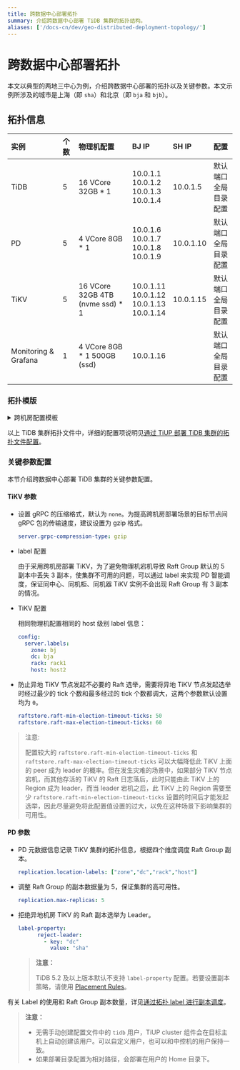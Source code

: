 ```yaml
---
title: 跨数据中心部署拓扑
summary: 介绍跨数据中心部署 TiDB 集群的拓扑结构。
aliases: ['/docs-cn/dev/geo-distributed-deployment-topology/']
---
```


# 跨数据中心部署拓扑

本文以典型的两地三中心为例，介绍跨数据中心部署的拓扑以及关键参数。本文示例所涉及的城市是上海（即 `sha`）和北京（即 `bja` 和 `bjb`）。

## 拓扑信息

|实例 | 个数 | 物理机配置 | BJ IP | SH IP |配置 |
| :-- | :-- | :-- | :-- | :-- | :-- |
| TiDB |5 | 16 VCore 32GB * 1 | 10.0.1.1 <br/> 10.0.1.2 <br/> 10.0.1.3 <br/> 10.0.1.4 | 10.0.1.5 | 默认端口 <br/>  全局目录配置 |
| PD | 5 | 4 VCore 8GB * 1 |10.0.1.6 <br/> 10.0.1.7 <br/> 10.0.1.8 <br/> 10.0.1.9 | 10.0.1.10 | 默认端口 <br/> 全局目录配置 |
| TiKV | 5 | 16 VCore 32GB 4TB (nvme ssd) * 1 | 10.0.1.11 <br/> 10.0.1.12 <br/> 10.0.1.13 <br/> 10.0.1.14 | 10.0.1.15 | 默认端口 <br/> 全局目录配置 |
| Monitoring & Grafana | 1 | 4 VCore 8GB * 1 500GB (ssd) | 10.0.1.16 || 默认端口 <br/> 全局目录配置 |

### 拓扑模版

<details>
<summary>跨机房配置模板</summary>

```yaml
# Tip: PD priority needs to be manually set using the PD-ctl client tool. such as, member Leader_priority PD-name numbers.
# Global variables are applied to all deployments and used as the default value of
# the deployments if a specific deployment value is missing.
#
# Abbreviations used in this example:
# sh: Shanghai Zone
# bj: Beijing Zone
# sha: Shanghai Datacenter A
# bja: Beijing Datacenter A
# bjb: Beijing Datacenter B

global:
  user: "tidb"
  ssh_port: 22
  deploy_dir: "/tidb-deploy"
  data_dir: "/tidb-data"
monitored:
  node_exporter_port: 9100
  blackbox_exporter_port: 9115
  deploy_dir: "/tidb-deploy/monitored-9100"
server_configs:
  tidb:
    log.level: debug
    log.slow-query-file: tidb-slow.log
  tikv:
    server.grpc-compression-type: gzip
    readpool.storage.use-unified-pool: true
    readpool.storage.low-concurrency: 8
  pd:
    replication.location-labels: ["zone","dc","rack","host"]
    replication.max-replicas: 5
    label-property:  # TiDB 5.2 及以上版本默认不支持 label-property 配置。若要设置副本策略，请使用 Placement Rules。
      reject-leader:
        - key: "dc"
          value: "sha"
pd_servers:
 - host: 10.0.1.6
 - host: 10.0.1.7
 - host: 10.0.1.8
 - host: 10.0.1.9
 - host: 10.0.1.10
tidb_servers:
 - host: 10.0.1.1
 - host: 10.0.1.2
 - host: 10.0.1.3
 - host: 10.0.1.4
 - host: 10.0.1.5
tikv_servers:
 - host: 10.0.1.11
   ssh_port: 22
   port: 20160
   status_port: 20180
   deploy_dir: "/tidb-deploy/tikv-20160"
   data_dir: "/tidb-data/tikv-20160"
   config:
     server.labels:
       zone: bj
       dc: bja
       rack: rack1
       host: host1
 - host: 10.0.1.12
   ssh_port: 22
   port: 20161
   status_port: 20181
   deploy_dir: "/tidb-deploy/tikv-20161"
   data_dir: "/tidb-data/tikv-20161"
   config:
     server.labels:
       zone: bj
       dc: bja
       rack: rack1
       host: host2
 - host: 10.0.1.13
   ssh_port: 22
   port: 20160
   status_port: 20180
   deploy_dir: "/tidb-deploy/tikv-20160"
   data_dir: "/tidb-data/tikv-20160"
   config:
     server.labels:
       zone: bj
       dc: bjb
       rack: rack1
       host: host1
 - host: 10.0.1.14
   ssh_port: 22
   port: 20161
   status_port: 20181
   deploy_dir: "/tidb-deploy/tikv-20161"
   data_dir: "/tidb-data/tikv-20161"
   config:
     server.labels:
       zone: bj
       dc: bjb
       rack: rack1
       host: host2
 - host: 10.0.1.15
   ssh_port: 22
   port: 20160
   deploy_dir: "/tidb-deploy/tikv-20160"
   data_dir: "/tidb-data/tikv-20160"
   config:
     server.labels:
       zone: sh
       dc: sha
       rack: rack1
       host: host1
     readpool.storage.use-unified-pool: true
     readpool.storage.low-concurrency: 10
     raftstore.raft-min-election-timeout-ticks: 50
     raftstore.raft-max-election-timeout-ticks: 60
monitoring_servers:
 - host: 10.0.1.16
grafana_servers:
 - host: 10.0.1.16
```

</details>

以上 TiDB 集群拓扑文件中，详细的配置项说明见[通过 TiUP 部署 TiDB 集群的拓扑文件配置](/tiup/tiup-cluster-topology-reference.md)。

### 关键参数配置

本节介绍跨数据中心部署 TiDB 集群的关键参数配置。

#### TiKV 参数

- 设置 gRPC 的压缩格式，默认为 `none`。为提高跨机房部署场景的目标节点间 gRPC 包的传输速度，建议设置为 gzip 格式。

    ```yaml
    server.grpc-compression-type: gzip
    ```

- label 配置

    由于采用跨机房部署 TiKV，为了避免物理机宕机导致 Raft Group 默认的 5 副本中丢失 3 副本，使集群不可用的问题，可以通过 label 来实现 PD 智能调度，保证同中心、同机柜、同机器 TiKV 实例不会出现 Raft Group 有 3 副本的情况。

- TiKV 配置

    相同物理机配置相同的 host 级别 label 信息：

    ```yaml
    config:
      server.labels:
        zone: bj
        dc: bja
        rack: rack1
        host: host2
    ```

- 防止异地 TiKV 节点发起不必要的 Raft 选举，需要将异地 TiKV 节点发起选举时经过最少的 tick 个数和最多经过的 tick 个数都调大，这两个参数默认设置均为 `0`。

    ```yaml
    raftstore.raft-min-election-timeout-ticks: 50
    raftstore.raft-max-election-timeout-ticks: 60
    ```

> 注意:
>
> 配置较大的 `raftstore.raft-min-election-timeout-ticks` 和 `raftstore.raft-max-election-timeout-ticks` 可以大幅降低此 TiKV 上面的 peer 成为 leader 的概率。但在发生灾难的场景中，如果部分 TiKV 节点宕机，而其他存活的 TiKV 的 Raft 日志落后，此时只能由此 TiKV 上的 Region 成为 leader，而当 leader 宕机之后，此 TiKV 上的 Region 需要至少 `raftstore.raft-min-election-timeout-ticks` 设置的时间后才能发起选举，因此尽量避免将此配置值设置的过大，以免在这种场景下影响集群的可用性。

#### PD 参数

- PD 元数据信息记录 TiKV 集群的拓扑信息，根据四个维度调度 Raft Group 副本。

    ```yaml
    replication.location-labels: ["zone","dc","rack","host"]
    ```

- 调整 Raft Group 的副本数据量为 5，保证集群的高可用性。

    ```yaml
    replication.max-replicas: 5
    ```

- 拒绝异地机房 TiKV 的 Raft 副本选举为 Leader。

    ```yaml
    label-property:
          reject-leader:
            - key: "dc"
              value: "sha"
    ```

    > **注意：**
    >
    > TiDB 5.2 及以上版本默认不支持 `label-property` 配置。若要设置副本策略，请使用 [Placement Rules](/configure-placement-rules.md)。

有关 Label 的使用和 Raft Group 副本数量，详见[通过拓扑 label 进行副本调度](/schedule-replicas-by-topology-labels.md)。

> **注意：**
>
> - 无需手动创建配置文件中的 `tidb` 用户，TiUP cluster 组件会在目标主机上自动创建该用户。可以自定义用户，也可以和中控机的用户保持一致。
> - 如果部署目录配置为相对路径，会部署在用户的 Home 目录下。
